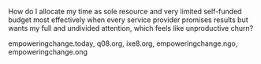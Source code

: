 How do I allocate my time as sole resource and very limited self-funded budget most effectively when every service provider promises results but wants my full and undivided attention, which feels like unproductive churn?

empoweringchange.today, q08.org, ixe8.org, empoweringchange.ngo, empoweringchange.ong